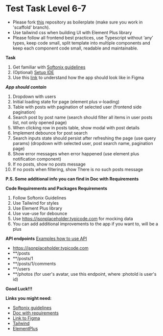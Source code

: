 # Test Task Level 6-7
- Please fork [this](https://github.com/Softonix/frontend-guidelines/tree/scaffold) repository as boilerplate (make sure you work in 'scaffold' branch).
- Use tailwind css when building UI with Element Plus library
- Please follow all frontend best practices, use Typescript without ‘any’ types, keep code small, split template into multiple components and keep each component code small, readable and maintainable.

**Task**
1. Get familiar with [Softonix guidelines](https://github.com/Softonix/frontend-guidelines?tab=readme-ov-file#softonix-frontend-guidelines)
2. (Optional) [Setup IDE](https://github.com/Softonix/frontend-guidelines?tab=readme-ov-file#recommended-ide-setup)
3. Use this [link](https://www.figma.com/file/1Hy3jGYyfGHvqS6EHhvzB3/Test-Task-6-7?type=design&node-id=0%3A1&mode=design&t=nogRjXMKwtmxWrpu-1) to understand how the app should look like in Figma

***App should contain***
1. Dropdown with users
2. Initial loading state for page (element plus v-loading)
3. Table with posts with pagination of selected user (frontend side pagination)
4. Search post by post name (search should filter all items in user posts list, not only opened page)
6. When clicking row in posts table, show modal with post details
7. Implement debounce for post search
8. Search inputs state should persist after refreshing the page (use query params) (dropdown with selected user, post search name, pagination page)
10. Show error messages when error happened (use element plus notification component)
11. If no posts, show no posts message
12. If no posts when filtering, show There is no such posts message

**P.S. Some additional info you can find in Doc with Requirements**
    
**Code Requirements and Packages Requirements**
1. Follow Softonix Guidelines
2. Use Tailwind for styles
4. Use Element Plus library
5. Use vue-use for debounce
6. Use https://jsonplaceholder.typicode.com for mocking data
7. You can add additional improvements to the app if you want to, will be a plus

**API endpoints**
[Examples how to use API](https://jsonplaceholder.typicode.com/)
- https://jsonplaceholder.typicode.com
- **/posts
- **/posts/1
- **/posts/1/comments
- **/users
- **/photos (for user's avatar, use this endpoint, where :photoId is user's id)

**Good Luck!!!**

**Links you might need:**
- [Softonix guidelines](https://github.com/Softonix/frontend-guidelines#)
- [Doc with requirements](https://docs.google.com/document/d/13nhjZ-5iXqaxsGTLssC5CA83xtj0JpqiUxE8CHpCK9w/edit)
- [Link to Figma](https://www.figma.com/file/Qfv8JaR00Q2yhOqj67Ony0/Test-Task?type=design&node-id=0%3A1&mode=design&t=D5d2TQFxKW7j8ntq-1)
- [Tailwind](https://tailwindcss.com/)
- [ElementPlus](https://element-plus.org/en-US/)
